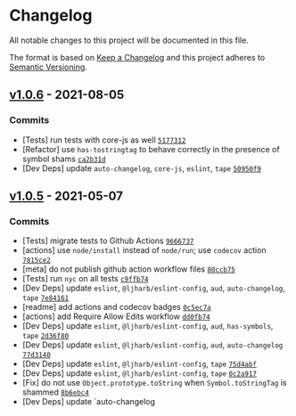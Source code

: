 # Changelog

All notable changes to this project will be documented in this file.

The format is based on [Keep a Changelog](https://keepachangelog.com/en/1.0.0/)
and this project adheres to [Semantic Versioning](https://semver.org/spec/v2.0.0.html).

## [v1.0.6](https://github.com/inspect-js/is-number-object/compare/v1.0.5...v1.0.6) - 2021-08-05

### Commits

- [Tests] run tests with core-js as well [`5177312`](https://github.com/inspect-js/is-number-object/commit/51773120b18e27bfe8a3bd228ef2e21f5802f338)
- [Refactor] use `has-tostringtag` to behave correctly in the presence of symbol shams [`ca2b31d`](https://github.com/inspect-js/is-number-object/commit/ca2b31d81c5d7d9b11e812dee58cd627a6d634e2)
- [Dev Deps] update `auto-changelog`, `core-js`, `eslint`, `tape` [`50950f9`](https://github.com/inspect-js/is-number-object/commit/50950f962a4b1188c478f6034194d7eb4314c884)

## [v1.0.5](https://github.com/inspect-js/is-number-object/compare/v1.0.4...v1.0.5) - 2021-05-07

### Commits

- [Tests] migrate tests to Github Actions [`9666737`](https://github.com/inspect-js/is-number-object/commit/96667372f8e36f70516218f86318f957f8c175ad)
- [actions] use `node/install` instead of `node/run`; use `codecov` action [`7815ce2`](https://github.com/inspect-js/is-number-object/commit/7815ce21cb5662c2d1651b3ec302f186aa8a016b)
- [meta] do not publish github action workflow files [`80ccb75`](https://github.com/inspect-js/is-number-object/commit/80ccb7509f91732675b018cc1a636d649a92889e)
- [Tests] run `nyc` on all tests [`c9ffb74`](https://github.com/inspect-js/is-number-object/commit/c9ffb74443690ef22f9aa7dd35855fd1e3be5184)
- [Dev Deps] update `eslint`, `@ljharb/eslint-config`, `aud`, `auto-changelog`, `tape` [`7e84161`](https://github.com/inspect-js/is-number-object/commit/7e84161d089c87ef42e3639ac1889642624ebd28)
- [readme] add actions and codecov badges [`0c5ec7a`](https://github.com/inspect-js/is-number-object/commit/0c5ec7aa87dac27bdcda2365124c3aa0ccf9c278)
- [actions] add Require Allow Edits workflow [`dd0fb74`](https://github.com/inspect-js/is-number-object/commit/dd0fb74b2ecb630ea7778a6f06dcc017323a3c1d)
- [Dev Deps] update `eslint`, `@ljharb/eslint-config`, `aud`, `has-symbols`, `tape` [`2d36f80`](https://github.com/inspect-js/is-number-object/commit/2d36f809a7b9896958b0b0f3b69be0067caedb45)
- [Dev Deps] update `eslint`, `@ljharb/eslint-config`, `aud`, `auto-changelog` [`77d3140`](https://github.com/inspect-js/is-number-object/commit/77d3140557d483e467ce070b21bf384e9a7562d5)
- [Dev Deps] update `eslint`, `@ljharb/eslint-config`, `tape` [`75d4abf`](https://github.com/inspect-js/is-number-object/commit/75d4abf34168e69d73f621c696a16179ddc0873c)
- [Dev Deps] update `eslint`, `@ljharb/eslint-config`, `tape` [`0c2a917`](https://github.com/inspect-js/is-number-object/commit/0c2a917e4802b102888759fad912bd9faa5587f7)
- [Fix] do not use `Object.prototype.toString` when `Symbol.toStringTag` is shammed [`8b6ebc4`](https://github.com/inspect-js/is-number-object/commit/8b6ebc489db14a0c369214e081413f326fc0d598)
- [Dev Deps] update `auto-changelog